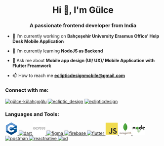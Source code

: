 <h1 align="center">Hi 👋, I'm Gülce</h1>
<h3 align="center">A passionate frontend developer from India</h3>

- 🔭 I’m currently working on **Bahçeşehir University Erasmus Office' Help Desk Mobile Application**

- 🌱 I’m currently learning **NodeJS as Backend**

- 💬 Ask me about **Mobile app design (UI/ UX)/ Mobile Application with Flutter Freamwork**

- 📫 How to reach me **eclipticdesignmobile@gmail.com**

<h3 align="left">Connect with me:</h3>
<p align="left">
<a href="https://linkedin.com/in/gülce-külahçıoğlu" target="blank"><img align="center" src="https://cdn.jsdelivr.net/npm/simple-icons@3.0.1/icons/linkedin.svg" alt="gülce-külahçıoğlu" height="30" width="40" /></a>
<a href="https://instagram.com/ecliptic_design" target="blank"><img align="center" src="https://cdn.jsdelivr.net/npm/simple-icons@3.0.1/icons/instagram.svg" alt="ecliptic_design" height="30" width="40" /></a>
<a href="https://dribbble.com/eclipticdesign" target="blank"><img align="center" src="https://cdn.jsdelivr.net/npm/simple-icons@3.0.1/icons/dribbble.svg" alt="eclipticdesign" height="30" width="40" /></a>
</p>

<h3 align="left">Languages and Tools:</h3>
<p align="left"> <a href="https://www.w3schools.com/cpp/" target="_blank"> <img src="https://raw.githubusercontent.com/devicons/devicon/master/icons/cplusplus/cplusplus-original.svg" alt="cplusplus" width="40" height="40"/> </a> <a href="https://dart.dev" target="_blank"> <img src="https://www.vectorlogo.zone/logos/dartlang/dartlang-icon.svg" alt="dart" width="40" height="40"/> </a> <a href="https://expressjs.com" target="_blank"> <img src="https://raw.githubusercontent.com/devicons/devicon/master/icons/express/express-original-wordmark.svg" alt="express" width="40" height="40"/> </a> <a href="https://www.figma.com/" target="_blank"> <img src="https://www.vectorlogo.zone/logos/figma/figma-icon.svg" alt="figma" width="40" height="40"/> </a> <a href="https://firebase.google.com/" target="_blank"> <img src="https://www.vectorlogo.zone/logos/firebase/firebase-icon.svg" alt="firebase" width="40" height="40"/> </a> <a href="https://flutter.dev" target="_blank"> <img src="https://www.vectorlogo.zone/logos/flutterio/flutterio-icon.svg" alt="flutter" width="40" height="40"/> </a> <a href="https://developer.mozilla.org/en-US/docs/Web/JavaScript" target="_blank"> <img src="https://raw.githubusercontent.com/devicons/devicon/master/icons/javascript/javascript-original.svg" alt="javascript" width="40" height="40"/> </a> <a href="https://www.mongodb.com/" target="_blank"> <img src="https://raw.githubusercontent.com/devicons/devicon/master/icons/mongodb/mongodb-original-wordmark.svg" alt="mongodb" width="40" height="40"/> </a> <a href="https://nodejs.org" target="_blank"> <img src="https://raw.githubusercontent.com/devicons/devicon/master/icons/nodejs/nodejs-original-wordmark.svg" alt="nodejs" width="40" height="40"/> </a> <a href="https://postman.com" target="_blank"> <img src="https://www.vectorlogo.zone/logos/getpostman/getpostman-icon.svg" alt="postman" width="40" height="40"/> </a> <a href="https://reactnative.dev/" target="_blank"> <img src="https://reactnative.dev/img/header_logo.svg" alt="reactnative" width="40" height="40"/> </a> <a href="https://www.adobe.com/products/xd.html" target="_blank"> <img src="https://cdn.worldvectorlogo.com/logos/adobe-xd.svg" alt="xd" width="40" height="40"/> </a> </p>
